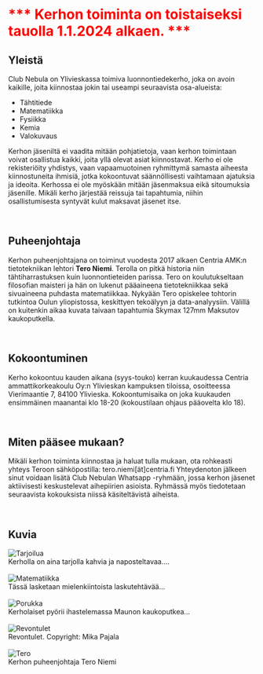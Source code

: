 


# <span style="color: red;">*** Kerhon toiminta on toistaiseksi tauolla 1.1.2024 alkaen. ***</span>

## Yleistä
Club Nebula on Ylivieskassa toimiva luonnontiedekerho, joka on avoin kaikille, joita kiinnostaa jokin tai useampi seuraavista osa-alueista:
* Tähtitiede
* Matematiikka
* Fysiikka
* Kemia
* Valokuvaus

Kerhon jäseniltä ei vaadita mitään pohjatietoja, vaan kerhon toimintaan voivat osallistua kaikki, joita yllä olevat asiat kiinnostavat. Kerho ei ole rekisteriöity yhdistys, vaan vapaamuotoinen ryhmittymä samasta aiheesta kiinnostuneita ihmisiä, jotka kokoontuvat säännöllisesti vaihtamaan ajatuksia ja ideoita. Kerhossa ei ole myöskään mitään jäsenmaksua eikä sitoumuksia jäsenille. Mikäli kerho järjestää reissuja tai tapahtumia, niihin osallistumisesta syntyvät kulut maksavat jäsenet itse.

<br>

## Puheenjohtaja
Kerhon puheenjohtajana on toiminut vuodesta 2017 alkaen Centria AMK:n tietotekniikan lehtori **Tero Niemi**. Terolla on pitkä historia niin tähtiharrastuksen kuin luonnontieteiden parissa. Tero on koulutukseltaan filosofian maisteri ja hän on lukenut pääaineena tietotekniikkaa sekä sivuaineena puhdasta matematiikkaa. Nykyään Tero opiskelee tohtorin tutkintoa Oulun yliopistossa, keskittyen tekoälyyn ja data-analyysiin. Välillä on kuitenkin aikaa kuvata taivaan tapahtumia Skymax 127mm Maksutov kaukoputkella.

<br>

## Kokoontuminen
Kerho kokoontuu kauden aikana (syys-touko) kerran kuukaudessa Centria ammattikorkeakoulu Oy:n Ylivieskan kampuksen tiloissa, osoitteessa Vierimaantie 7, 84100 Ylivieska. Kokoontumisaika on joka kuukauden ensimmäinen maanantai klo 18-20 (kokoustilaan ohjaus pääovelta klo 18).

<br>

## Miten pääsee mukaan?
Mikäli kerhon toiminta kiinnostaa ja haluat tulla mukaan, ota rohkeasti yhteys Teroon sähköpostilla: tero.niemi[ät]centria.fi Yhteydenoton jälkeen sinut voidaan lisätä Club Nebulan Whatsapp -ryhmään, jossa kerhon jäsenet aktiivisesti keskustelevat aihepiirien asioista. Ryhmässä myös tiedotetaan seuraavista kokouksista niissä käsiteltävistä aiheista.

<br>

## Kuvia
![Tarjoilua](kuva1a.jpg "Tarjoilut pelaa") <br>
Kerholla on aina tarjolla kahvia ja naposteltavaa....
<br><br>
![Matematiikka](kuva2.jpg "Matematiikkaa") <br>
Tässä lasketaan mielenkiintoista laskutehtävää...
<br><br>
![Porukka](kuva.jpg "Porukka") <br>
Kerholaiset pyörii ihastelemassa Maunon kaukoputkea...
<br><br>
![Revontulet](kuva3.jpg "Revontulet") <br>
Revontulet. Copyright: Mika Pajala
<br><br>
![Tero](tero.jpg "Tero") <br>
Kerhon puheenjohtaja Tero Niemi